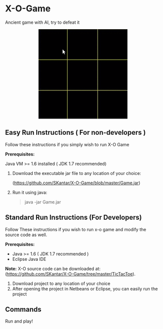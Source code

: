 # X-O-Game
Ancient game with AI, try to defeat it

<p align="center">
  <a name="top" href="#"><img src="x-o.gif"></a>
</p>

## Easy Run Instructions ( For non-developers )

Follow these instructions if you simply wish to run X-O Game

**Prerequisites:** 

Java VM >= 1.6 installed ( JDK 1.7 recommended)

1. Download the executable jar file to any location of your choice:

    (https://github.com/SKantar/X-O-Game/blob/master/Game.jar)

2. Run it using java:

    > java -jar Game.jar

##  Standard Run Instructions (For Developers)

Follow These instructions if you wish to run x-o game and modify the source code
as well.

**Prerequisites:**

* Java >= 1.6 ( JDK 1.7 recommended )
* Eclipse Java IDE

**Note:** X-O source code can be downloaded at: (https://github.com/SKantar/X-O-Game/tree/master/TicTacToe).

1. Download project to any location of your choice
2. After opening the project in Netbeans or Eclipse, you can easily run the project

## Commands

Run and play!
